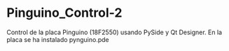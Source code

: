 Pinguino_Control-2
==================

Control de la placa Pinguino (18F2550) usando PySide y Qt Designer.
En la placa se ha instalado pynguino.pde
